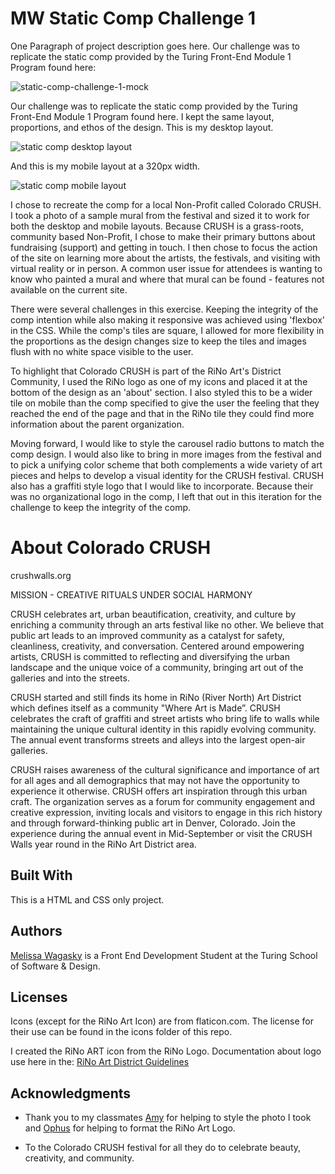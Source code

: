# MW Static Comp Challenge 1

One Paragraph of project description goes here. Our challenge was to replicate the static comp provided by the Turing Front-End Module 1 Program found here:

![static-comp-challenge-1-mock](https://user-images.githubusercontent.com/24358415/31955613-23f7fc90-b8a6-11e7-882d-e6d5ed2327c8.jpg)

Our challenge was to replicate the static comp provided by the Turing Front-End Module 1 Program found here. I kept the same layout, proportions, and ethos of the design. This is my desktop layout.

![static comp desktop layout](https://user-images.githubusercontent.com/24358415/31955616-26c9609e-b8a6-11e7-9295-532385955452.png)

And this is my mobile layout at a 320px width.

![static comp mobile layout](https://user-images.githubusercontent.com/24358415/31955576-086e7030-b8a6-11e7-8944-93113c941423.png)

I chose to recreate the comp for a local Non-Profit called Colorado CRUSH. I took a photo of a sample mural from the festival and sized it to work for both the desktop and mobile layouts. Because CRUSH is a grass-roots, community based Non-Profit, I chose to make their primary buttons about fundraising (support) and getting in touch. I then chose to focus the action of the site on learning more about the artists, the festivals, and visiting with virtual reality or in person. A common user issue for attendees is wanting to know who painted a mural and where that mural can be found - features not available on the current site. 

There were several challenges in this exercise. Keeping the integrity of the comp intention while also making it responsive was achieved using 'flexbox' in the CSS. While the comp's tiles are square, I allowed for more flexibility in the proportions as the design changes size to keep the tiles and images flush with no white space visible to the user. 

To highlight that Colorado CRUSH is part of the RiNo Art's District Community, I used the RiNo logo as one of my icons and placed it at the bottom of the design as an 'about' section. I also styled this to be a wider tile on mobile than the comp specified to give the user the feeling that they reached the end of the page and that in the RiNo tile they could find more information about the parent organization.

Moving forward, I would like to style the carousel radio buttons to match the comp design. I would also like to bring in more images from the festival and to pick a unifying color scheme that both complements a wide variety of art pieces and helps to develop a visual identity for the CRUSH festival. CRUSH also has a graffiti style logo that I would like to incorporate. Because their was no organizational logo in the comp, I left that out in this iteration for the challenge to keep the integrity of the comp.


# About Colorado CRUSH

crushwalls.org

MISSION - CREATIVE RITUALS UNDER SOCIAL HARMONY

CRUSH celebrates art, urban beautification, creativity, and culture by enriching a community through an arts festival like no other. We believe that public art leads to an improved community as a catalyst for safety, cleanliness, creativity, and conversation. Centered around empowering artists, CRUSH is committed to reflecting and diversifying the urban landscape and the unique voice of a community, bringing art out of the galleries and into the streets.

CRUSH started and still finds its home in RiNo (River North) Art District which defines itself as a community "Where Art is Made”. CRUSH celebrates the craft of graffiti and street artists who bring life to walls while maintaining the unique cultural identity in this rapidly evolving community. The annual event transforms streets and alleys into the largest open-air galleries.

CRUSH raises awareness of the cultural significance and importance of art for all ages and all demographics that may not have the opportunity to experience it otherwise. CRUSH offers art inspiration through this urban craft. The organization serves as a forum for community engagement and creative expression, inviting locals and visitors to engage in this rich history and through forward-thinking public art in Denver, Colorado. Join the experience during the annual event in Mid-September or visit the CRUSH Walls year round in the RiNo Art District area. 

## Built With

This is a HTML and CSS only project.

## Authors
[Melissa Wagasky](https://github.com/wagasky) is a Front End Development Student at the Turing School of Software & Design.

## Licenses

Icons (except for the RiNo Art Icon) are from flaticon.com. The license for their use can be found in the icons folder of this repo.

I created the RiNo ART icon from the RiNo Logo. Documentation about logo use here in the: 
[RiNo Art District Guidelines](https://rinoartdistrict.org/_files/docs/rino-logo-and-identity-guidelines.pdf)

## Acknowledgments

* Thank you to my classmates [Amy](https://github.com/amy-r) for helping to style the photo I took and [Ophus](https://github.com/OphDub) for helping to format the RiNo Art Logo.

* To the Colorado CRUSH festival for all they do to celebrate beauty, creativity, and community.
